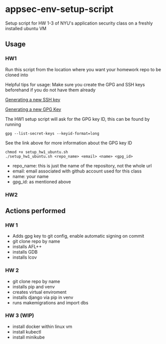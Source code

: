 # appsec-env-setup-script
Setup script for HW 1-3 of NYU's application security class on a freshly installed ubuntu VM

## Usage

### HW1
Run this script from the location where you want your homework repo to be cloned into

Helpful tips for usage: 
Make sure you create the GPG and SSH keys beforehand if you do not have them already 

[Generating a new SSH key](https://docs.github.com/en/authentication/connecting-to-github-with-ssh/generating-a-new-ssh-key-and-adding-it-to-the-ssh-agent)

[Generating a new GPG Key](https://docs.github.com/en/authentication/managing-commit-signature-verification/generating-a-new-gpg-key)

The HW1 setup script will ask for the GPG key ID, this can be found by running 

`gpg --list-secret-keys --keyid-format=long`
 
 See the link above for more information about the GPG key ID

```
chmod +x setup_hw1_ubuntu.sh
./setup_hw1_ubuntu.sh <repo_name> <email> <name> <gpg_id>
```
- repo_name: this is just the name of the repository, not the whole url 
- email: email associated with github account used for this class
- name: your name
- gpg_id: as mentioned above

### HW2

## Actions performed

### HW 1  
- Adds gpg key to git config, enable automatic signing on commit
- git clone repo by name  
- installs AFL++ 
- installs GDB 
- installs lcov

### HW 2
- git clone repo by name 
- installs pip and venv
- creates virtual enviroment
- installs django via pip in venv
- runs makemigrations and import dbs 

### HW 3 (WIP)
- install docker within linux vm  
- install kubectl 
- install minikube

